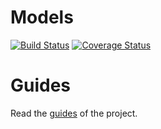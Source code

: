 # Models

[![Build Status](https://travis-ci.org/managef/models.svg?branch=master)](https://travis-ci.org/managef/models)  [![Coverage Status](https://coveralls.io/repos/github/managef/models/badge.svg)](https://coveralls.io/github/managef/models)

# Guides
Read the [guides](https://github.com/managef/guides) of the project.
